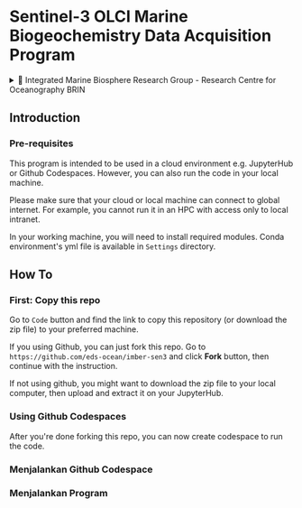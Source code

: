 # Sentinel-3 OLCI Marine Biogeochemistry Data Acquisition Program

<details>
<summary>📝 Integrated Marine Biosphere Research Group - Research Centre for Oceanography BRIN</summary>

&nbsp;

| Member Name | Member Name | 
|:-------------|:-------------|
| Faisal Hamzah | A'an J. Wahyudi |
| Idha Yulia Ikhsani | Afdal |
| Lestari | Rachma Puspitasari |
| Harmesa | Hanif Budi Prayitno |
| 👨‍🔬 **_Edwards Taufiqurrahman_**  | Ita Wulandari |
| Suci Lastrini | M. T. Kaisupy |

</details>

## Introduction
### Pre-requisites

This program is intended to be used in a cloud environment e.g. JupyterHub or Github Codespaces. However, you can also run the code in your local machine.

Please make sure that your cloud or local machine can connect to global internet. For example, you cannot run it in an HPC with access only to local intranet.

In your working machine, you will need to install required modules. Conda environment's yml file is available in `Settings` directory.

## How To

### First: Copy this repo

Go to `Code` button and find the link to copy this repository (or download the zip file) to your preferred machine.

If you using Github, you can just fork this repo. Go to `https://github.com/eds-ocean/imber-sen3` and click **Fork** button, then continue with the instruction.

If not using github, you might want to download the zip file to your local computer, then upload and extract it on your JupyterHub.

### Using Github Codespaces

After you're done forking this repo, you can now create codespace to run the code. 

### Menjalankan Github Codespace
### Menjalankan Program
